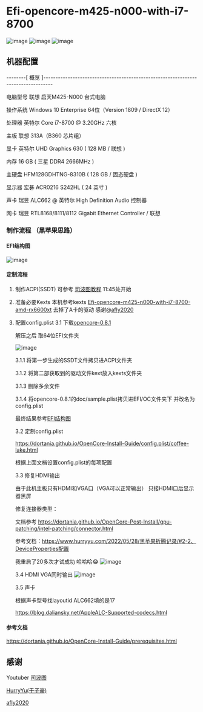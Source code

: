 # Efi-opencore-m425-n000-with-i7-8700
![image](https://user-images.githubusercontent.com/20026922/175492947-473037e3-0314-4d86-86d1-a44be09c3226.png)
![image](https://user-images.githubusercontent.com/20026922/174951046-16a51076-3482-4919-8563-290fdb4f7d5c.png)
![image](https://user-images.githubusercontent.com/20026922/175474616-13b4bb39-6299-4892-9a4e-3694636b6dd1.png)

## 机器配置
--------[ 概览 ]----------------------------------------------------------------------------------

  电脑型号               联想 启天M425-N000 台式电脑

  操作系统               Windows 10 Enterprise 64位（Version 1809 / DirectX 12）

  处理器                 英特尔 Core i7-8700 @ 3.20GHz 六核

  主板                   联想 313A（B360 芯片组）

  显卡                   英特尔 UHD Graphics 630 ( 128 MB / 联想 )

  内存                   16 GB ( 三星 DDR4 2666MHz )

  主硬盘                  HFM128GDHTNG-8310B ( 128 GB / 固态硬盘 )

  显示器                 宏碁 ACR0216 S242HL ( 24 英寸  )

  声卡                   瑞昱 ALC662 @ 英特尔 High Definition Audio 控制器

  网卡                   瑞昱 RTL8168/8111/8112 Gigabit Ethernet Controller / 联想

### 制作流程 （黑苹果思路）
#### EFI结构图
![image](https://user-images.githubusercontent.com/20026922/175478939-29957649-dfda-47ea-8eba-d8e3240221d7.png)

#### 定制流程 

1. 制作ACPI(SSDT)
   可参考 [司波图教程](https://www.youtube.com/watch?v=Lu6Kmz5aDhY) 11:45处开始

2. 准备必要Kexts
   本机参考kexts [Efi-opencore-m425-n000-with-i7-8700-amd-rx6600xt](https://github.com/afly2020/Efi-opencore-m425-n000-with-i7-8700-amd-rx6600xt)  去掉了A卡的驱动 感谢@[afly2020](https://github.com/afly2020)

3. 配置config.plist 
   3.1 下载[opencore-0.8.1](https://github.com/acidanthera/OpenCorePkg/releases/download/0.8.1/OpenCore-0.8.1-RELEASE.zip)

   解压之后 取64位EFI文件夹

   ![image](https://user-images.githubusercontent.com/20026922/175482373-c5d59425-a17f-47e9-8cc0-86dbcd3edf2d.png)

   3.1.1 将第一步生成的SSDT文件拷贝进ACPI文件夹

   3.1.2 将第二部获取到的驱动文件kext放入kexts文件夹

   3.1.3 删除多余文件 
   
   3.1.4 将opencore-0.8.1的doc/sample.plist拷贝进EFI/OC文件夹下 并改名为config.plist
   
   最终结果参考[EFI结构图](#EFI结构图)
   
   3.2 定制config.plist
   
    https://dortania.github.io/OpenCore-Install-Guide/config.plist/coffee-lake.html
   
   根据上面文档设置config.plist的每项配置
   
   3.3 修复HDMI输出
   
   由于此机主板只有HDMI和VGA口（VGA可以正常输出） 只接HDMI口后显示器黑屏
   
   修复连接器类型：
   
   文档参考 https://dortania.github.io/OpenCore-Post-Install/gpu-patching/intel-patching/connector.html
   
   参考文档：https://www.hurryyu.com/2022/05/28/黑苹果折腾记录/#2-2、DeviceProperties配置
   
   我重启了20多次才试成功 哈哈哈😂
   ![image](https://user-images.githubusercontent.com/20026922/175490306-d8503ade-dc0f-43a5-9752-33e324e5edc5.png)
   
   3.4 HDMI VGA同时输出
   ![image](https://user-images.githubusercontent.com/20026922/175490344-dcb59fbe-77c9-4279-be8a-27b4c74a2fbb.png)
   
   3.5 声卡
   
   根据声卡型号找layoutid ALC662填的是17
   
   https://blog.daliansky.net/AppleALC-Supported-codecs.html
   
   
#### 参考文档
https://dortania.github.io/OpenCore-Install-Guide/prerequisites.html

## 感谢

Youtuber [司波图](https://www.youtube.com/c/SpotoTsui)

[HurryYu(于子豪)](https://www.hurryyu.com/about/)

[afly2020](https://github.com/afly2020)
